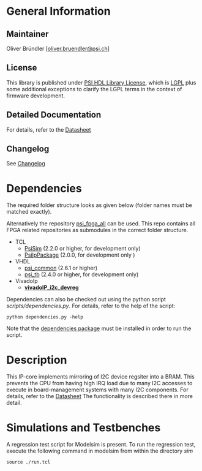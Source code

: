 # General Information

## Maintainer
Oliver Bründler [oliver.bruendler@psi.ch]

## License
This library is published under [PSI HDL Library License](License.txt), which is [LGPL](LGPL2_1.txt) plus some additional exceptions to clarify the LGPL terms in the context of firmware development.

## Detailed Documentation
For details, refer to the [Datasheet](doc/i2c_devreg.pdf)

## Changelog
See [Changelog](Changelog.md)

<!-- DO NOT CHANGE FORMAT: this section is parsed to resolve dependencies -->

# Dependencies

The required folder structure looks as given below (folder names must be matched exactly). 

Alternatively the repository [psi\_fpga\_all](https://github.com/paulscherrerinstitute/psi_fpga_all) can be used. This repo contains all FPGA related repositories as submodules in the correct folder structure.

* TCL
  * [PsiSim](https://github.com/paulscherrerinstitute/PsiSim) (2.2.0 or higher, for development only)
  * [PsiIpPackage](https://github.com/paulscherrerinstitute/PsiIpPackage) (2.0.0, for development only )
* VHDL
  * [psi\_common](https://github.com/paulscherrerinstitute/psi_common) (2.6.1 or higher)
  * [psi\_tb](https://github.com/paulscherrerinstitute/psi_tb) (2.4.0 or higher, for development only)
* VivadoIp
  * [**vivadoIP\_i2c\_devreg**](https://github.com/paulscherrerinstitute/vivadoIP_i2c_devreg)
  
<!-- END OF PARSED SECTION -->
  
Dependencies can also be checked out using the python script *scripts/dependencies.py*. For details, refer to the help of the script:

```
python dependencies.py -help
```

Note that the [dependencies package](https://github.com/paulscherrerinstitute/PsiFpgaLibDependencies) must be installed in order to run the script.

# Description
This IP-core implements mirroring of I2C device regsiter into a BRAM. This prevents the CPU from having high IRQ load due to many I2C accesses to execute in board-management systems with many I2C components. For details, refer to the [Datasheet](doc/i2c_devreg.pdf) The functionality is described there in more detail.


# Simulations and Testbenches

A regression test script for Modelsim is present. To run the regression test, execute the following command in modelsim from within the directory *sim*

```
source ./run.tcl
``` 
 